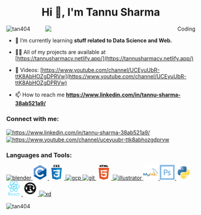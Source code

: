 <h1 align="center">Hi 👋, I'm Tannu Sharma</h1>
<p align="right">
 <img align="right" alt="Coding" width="400" src="https://cdn.dribbble.com/users/697810/screenshots/4627975/comp-1_00000.gif">
  </p>

<p align="left"> <img src="https://komarev.com/ghpvc/?username=tan404&label=Profile%20views&color=0e75b6&style=flat" alt="tan404" /> </p>

- 🌱 I’m currently learning **stuff related to Data Science and Web.**

- 👨‍💻 All of my projects are available at [https://tannusharmacv.netlify.app/](https://tannusharmacv.netlify.app/)

- 📝 Videos: [https://www.youtube.com/channel/UCEyuUbR-ttK8AbHOZgDPRVw](https://www.youtube.com/channel/UCEyuUbR-ttK8AbHOZgDPRVw)

- 📫 How to reach me **https://www.linkedin.com/in/tannu-sharma-38ab521a9/**

<h3 align="left">Connect with me:</h3>
<p align="left">
<a href="https://linkedin.com/in/https://www.linkedin.com/in/tannu-sharma-38ab521a9/" target="blank"><img align="center" src="https://raw.githubusercontent.com/rahuldkjain/github-profile-readme-generator/master/src/images/icons/Social/linked-in-alt.svg" alt="https://www.linkedin.com/in/tannu-sharma-38ab521a9/" height="30" width="40" /></a>
<a href="https://www.youtube.com/c/https://www.youtube.com/channel/uceyuubr-ttk8abhozgdprvw" target="blank"><img align="center" src="https://raw.githubusercontent.com/rahuldkjain/github-profile-readme-generator/master/src/images/icons/Social/youtube.svg" alt="https://www.youtube.com/channel/uceyuubr-ttk8abhozgdprvw" height="30" width="40" /></a>
</p>

<h3 align="left">Languages and Tools:</h3>
<p align="left"> <a href="https://www.blender.org/" target="_blank"> <img src="https://download.blender.org/branding/community/blender_community_badge_white.svg" alt="blender" width="40" height="40"/> </a> <a href="https://www.cprogramming.com/" target="_blank"> <img src="https://raw.githubusercontent.com/devicons/devicon/master/icons/c/c-original.svg" alt="c" width="40" height="40"/> </a> <a href="https://www.w3schools.com/css/" target="_blank"> <img src="https://raw.githubusercontent.com/devicons/devicon/master/icons/css3/css3-original-wordmark.svg" alt="css3" width="40" height="40"/> </a> <a href="https://cloud.google.com" target="_blank"> <img src="https://www.vectorlogo.zone/logos/google_cloud/google_cloud-icon.svg" alt="gcp" width="40" height="40"/> </a> <a href="https://git-scm.com/" target="_blank"> <img src="https://www.vectorlogo.zone/logos/git-scm/git-scm-icon.svg" alt="git" width="40" height="40"/> </a> <a href="https://www.w3.org/html/" target="_blank"> <img src="https://raw.githubusercontent.com/devicons/devicon/master/icons/html5/html5-original-wordmark.svg" alt="html5" width="40" height="40"/> </a> <a href="https://www.adobe.com/in/products/illustrator.html" target="_blank"> <img src="https://www.vectorlogo.zone/logos/adobe_illustrator/adobe_illustrator-icon.svg" alt="illustrator" width="40" height="40"/> </a> <a href="https://www.mysql.com/" target="_blank"> <img src="https://raw.githubusercontent.com/devicons/devicon/master/icons/mysql/mysql-original-wordmark.svg" alt="mysql" width="40" height="40"/> </a> <a href="https://www.photoshop.com/en" target="_blank"> <img src="https://raw.githubusercontent.com/devicons/devicon/master/icons/photoshop/photoshop-line.svg" alt="photoshop" width="40" height="40"/> </a> <a href="https://www.python.org" target="_blank"> <img src="https://raw.githubusercontent.com/devicons/devicon/master/icons/python/python-original.svg" alt="python" width="40" height="40"/> </a> <a href="https://reactjs.org/" target="_blank"> <img src="https://raw.githubusercontent.com/devicons/devicon/master/icons/react/react-original-wordmark.svg" alt="react" width="40" height="40"/> </a> <a href="https://www.rust-lang.org" target="_blank"> <img src="https://raw.githubusercontent.com/devicons/devicon/master/icons/rust/rust-plain.svg" alt="rust" width="40" height="40"/> </a> <a href="https://www.adobe.com/products/xd.html" target="_blank"> <img src="https://cdn.worldvectorlogo.com/logos/adobe-xd.svg" alt="xd" width="40" height="40"/> </a> </p>

<p><img align="center" src="https://github-readme-stats.vercel.app/api/top-langs?username=tan404&show_icons=true&locale=en&layout=compact" alt="tan404" /></p>
